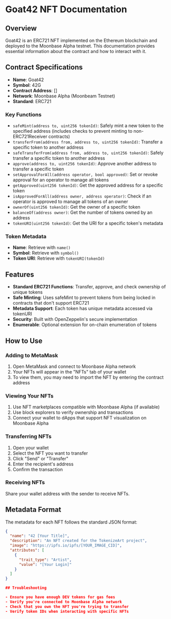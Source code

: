 # Goat42 NFT Documentation

## Overview

Goat42 is an ERC721 NFT implemented on the Ethereum blockchain and deployed to the Moonbase Alpha testnet. This documentation provides essential information about the contract and how to interact with it.

## Contract Specifications

- **Name**: Goat42
- **Symbol**: 42G
- **Contract Address**: []
- **Network**: Moonbase Alpha (Moonbeam Testnet)
- **Standard**: ERC721

### Key Functions

- `safeMint(address to, uint256 tokenId)`: Safely mint a new token to the specified address (includes checks to prevent minting to non-ERC721Receiver contracts)
- `transferFrom(address from, address to, uint256 tokenId)`: Transfer a specific token to another address
- `safeTransferFrom(address from, address to, uint256 tokenId)`: Safely transfer a specific token to another address
- `approve(address to, uint256 tokenId)`: Approve another address to transfer a specific token
- `setApprovalForAll(address operator, bool approved)`: Set or revoke approval for an operator to manage all tokens
- `getApproved(uint256 tokenId)`: Get the approved address for a specific token
- `isApprovedForAll(address owner, address operator)`: Check if an operator is approved to manage all tokens of an owner
- `ownerOf(uint256 tokenId)`: Get the owner of a specific token
- `balanceOf(address owner)`: Get the number of tokens owned by an address
- `tokenURI(uint256 tokenId)`: Get the URI for a specific token's metadata

### Token Metadata

- **Name**: Retrieve with `name()`
- **Symbol**: Retrieve with `symbol()`
- **Token URI**: Retrieve with `tokenURI(tokenId)`

## Features

- **Standard ERC721 Functions**: Transfer, approve, and check ownership of unique tokens
- **Safe Minting**: Uses safeMint to prevent tokens from being locked in contracts that don't support ERC721
- **Metadata Support**: Each token has unique metadata accessed via tokenURI
- **Security**: Built with OpenZeppelin's secure implementation
- **Enumerable**: Optional extension for on-chain enumeration of tokens

## How to Use

### Adding to MetaMask

1. Open MetaMask and connect to Moonbase Alpha network
2. Your NFTs will appear in the "NFTs" tab of your wallet
3. To view them, you may need to import the NFT by entering the contract address

### Viewing Your NFTs

1. Use NFT marketplaces compatible with Moonbase Alpha (if available)
2. Use block explorers to verify ownership and transactions
3. Connect your wallet to dApps that support NFT visualization on Moonbase Alpha

### Transferring NFTs

1. Open your wallet
2. Select the NFT you want to transfer
3. Click "Send" or "Transfer"
4. Enter the recipient's address
5. Confirm the transaction

### Receiving NFTs

Share your wallet address with the sender to receive NFTs.

## Metadata Format

The metadata for each NFT follows the standard JSON format:
```json
{
  "name": "42 [Your Title]",
  "description": "An NFT created for the TokenizeArt project",
  "image": "https://ipfs.io/ipfs/[YOUR_IMAGE_CID]",
  "attributes": [
    {
      "trait_type": "Artist",
      "value": "[Your Login]"
    }
  ]
}

## Troubleshooting

- Ensure you have enough DEV tokens for gas fees
- Verify you're connected to Moonbase Alpha network
- Check that you own the NFT you're trying to transfer
- Verify token IDs when interacting with specific NFTs